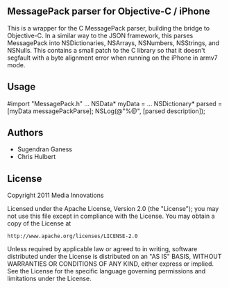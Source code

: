 MessagePack parser for Objective-C / iPhone
--------------------------------------------

This is a wrapper for the C MessagePack parser, building the bridge to Objective-C.
In a similar way to the JSON framework, this parses MessagePack into NSDictionaries, NSArrays, NSNumbers, NSStrings, and NSNulls.
This contains a small patch to the C library so that it doesn't segfault with a byte alignment error when running on the iPhone in armv7 mode.

Usage
-----

#import "MessagePack.h"
...
NSData* myData = ...
NSDictionary* parsed = [myData messagePackParse];
NSLog(@"%@", [parsed description]);

Authors
-------

* Sugendran Ganess
* Chris Hulbert

License
-------

Copyright 2011 Media Innovations

Licensed under the Apache License, Version 2.0 (the "License");
you may not use this file except in compliance with the License.
You may obtain a copy of the License at

    http://www.apache.org/licenses/LICENSE-2.0

Unless required by applicable law or agreed to in writing, software
distributed under the License is distributed on an "AS IS" BASIS,
WITHOUT WARRANTIES OR CONDITIONS OF ANY KIND, either express or implied.
See the License for the specific language governing permissions and
limitations under the License.
